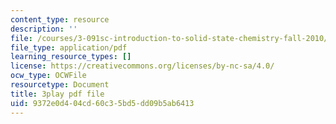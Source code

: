 ```yaml
---
content_type: resource
description: ''
file: /courses/3-091sc-introduction-to-solid-state-chemistry-fall-2010/9372e0d404cd60c35bd5dd09b5ab6413_j7EBObU5Tjk.pdf
file_type: application/pdf
learning_resource_types: []
license: https://creativecommons.org/licenses/by-nc-sa/4.0/
ocw_type: OCWFile
resourcetype: Document
title: 3play pdf file
uid: 9372e0d4-04cd-60c3-5bd5-dd09b5ab6413
---
```

